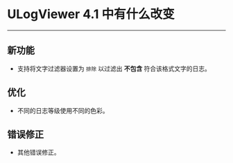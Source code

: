 ﻿# ULogViewer 4.1 中有什么改变
 ---

## 新功能
+ 支持将文字过滤器设置为 ```排除``` 以过滤出 **不包含** 符合该格式文字的日志。

## 优化
+ 不同的日志等级使用不同的色彩。

## 错误修正
+ 其他错误修正。